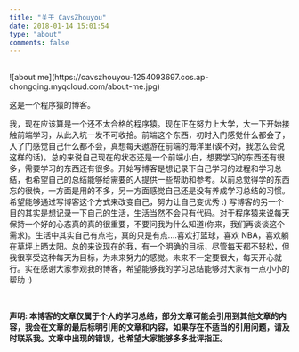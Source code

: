 ```yaml
---
title: "关于 CavsZhouyou"
date: 2018-01-14 15:01:54
type: "about"
comments: false
---
```


<br>
![about me](https://cavszhouyou-1254093697.cos.ap-chongqing.myqcloud.com/about-me.jpg)

这是一个程序猿的博客。

我，现在应该算是一个还不太合格的程序猿。现在正在努力上大学，大一下开始接触前端学习，从此入坑一发不可收拾。前端这个东西，初时入门感觉什么都会了，入了门感觉自己什么都不会，真想每天遨游在前端的海洋里(诶不对，我怎么会说这样的话)。总的来说自己现在的状态还是一个前端小白，想要学习的东西还有很多，需要学习的东西还有很多。开始写博客是想记录下自己学习的过程和学习总结，也希望自己的总结能够给需要的人提供一些帮助和参考。以前总觉得学的东西忘的很快，一方面是用的不多，另一方面感觉自己还是没有养成学习总结的习惯。希望能够通过写博客这个方式来改变自己，努力让自己变优秀 :) 写博客的另一个目的其实是想记录一下自己的生活，生活当然不会只有代码。对于程序猿来说每天保持一个好的心态真的真的很重要，不要问我为什么知道(你来，我们再谈谈这个需求)。生活中其实自己有点宅，真的只是有点....喜欢打篮球，喜欢 NBA，喜欢躺在草坪上晒太阳。总的来说现在的我，有一个明确的目标，尽管每天都不轻松，但我很享受这种每天为目标，为未来努力的感觉。未来不一定要很大，每天开心就行。实在感谢大家参观我的博客，希望能够我的学习总结能够对大家有一点小小的帮助 :)

<br>

**声明: 本博客的文章仅属于个人的学习总结，部分文章可能会引用到其他文章的内容，我会在文章的最后标明引用的文章和内容，如果存在不适当的引用问题，请及时联系我。文章中出现的错误，也希望大家能够多多批评指正。**
